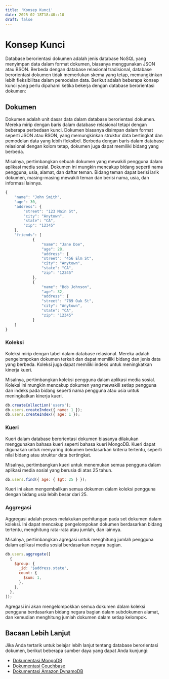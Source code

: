 ```yaml
---
title: 'Konsep Kunci'
date: 2025-02-18T18:40::10
draft: false
---
```


# Konsep Kunci

Database berorientasi dokumen adalah jenis database NoSQL yang menyimpan data dalam format dokumen, biasanya menggunakan JSON atau BSON. Berbeda dengan database relasional tradisional, database berorientasi dokumen tidak memerlukan skema yang tetap, memungkinkan lebih fleksibilitas dalam pemodelan data. Berikut adalah beberapa konsep kunci yang perlu dipahami ketika bekerja dengan database berorientasi dokumen:

## **Dokumen**

Dokumen adalah unit dasar data dalam database berorientasi dokumen. Mereka mirip dengan baris dalam database relasional tetapi dengan beberapa perbedaan kunci. Dokumen biasanya disimpan dalam format seperti JSON atau BSON, yang memungkinkan struktur data bertingkat dan pemodelan data yang lebih fleksibel. Berbeda dengan baris dalam database relasional dengan kolom tetap, dokumen juga dapat memiliki bidang yang berbeda.

Misalnya, pertimbangkan sebuah dokumen yang mewakili pengguna dalam aplikasi media sosial. Dokumen ini mungkin mencakup bidang seperti nama pengguna, usia, alamat, dan daftar teman. Bidang teman dapat berisi larik dokumen, masing-masing mewakili teman dan berisi nama, usia, dan informasi lainnya.

```jsx
{
	"name": "John Smith",
	"age": 30,
	"address": {
		"street": "123 Main St",
		"city": "Anytown",
		"state": "CA",
		"zip": "12345"
	},
	"friends": [
			{
				"name": "Jane Doe",
				"age": 28,
				"address": {
				"street": "456 Elm St",
				"city": "Anytown",
				"state": "CA",
				"zip": "12345"
			},
			{
				"name": "Bob Johnson",
				"age": 32,
				"address": {
				"street": "789 Oak St",
				"city": "Anytown",
				"state": "CA",
				"zip": "12345"
			}
	]
}
```

### **Koleksi**

Koleksi mirip dengan tabel dalam database relasional. Mereka adalah pengelompokan dokumen terkait dan dapat memiliki bidang dan jenis data yang berbeda. Koleksi juga dapat memiliki indeks untuk meningkatkan kinerja kueri.

Misalnya, pertimbangkan koleksi pengguna dalam aplikasi media sosial. Koleksi ini mungkin mencakup dokumen yang mewakili setiap pengguna dan indeks pada bidang seperti nama pengguna atau usia untuk meningkatkan kinerja kueri.

```jsx
db.createCollection('users');
db.users.createIndex({ name: 1 });
db.users.createIndex({ age: 1 });
```

### **Kueri**

Kueri dalam database berorientasi dokumen biasanya dilakukan menggunakan bahasa kueri seperti bahasa kueri MongoDB. Kueri dapat digunakan untuk menyaring dokumen berdasarkan kriteria tertentu, seperti nilai bidang atau struktur data bertingkat.

Misalnya, pertimbangkan kueri untuk menemukan semua pengguna dalam aplikasi media sosial yang berusia di atas 25 tahun.

```jsx
db.users.find({ age: { $gt: 25 } });
```

Kueri ini akan mengembalikan semua dokumen dalam koleksi pengguna dengan bidang usia lebih besar dari 25.

### **Aggregasi**

Aggregasi adalah proses melakukan perhitungan pada set dokumen dalam koleksi. Ini dapat mencakup pengelompokan dokumen berdasarkan bidang tertentu, menghitung rata-rata atau jumlah, dan lainnya.

Misalnya, pertimbangkan agregasi untuk menghitung jumlah pengguna dalam aplikasi media sosial berdasarkan negara bagian.

```jsx
db.users.aggregate([
  {
    $group: {
      _id: '$address.state',
      count: {
        $sum: 1,
      },
    },
  },
]);
```

Agregasi ini akan mengelompokkan semua dokumen dalam koleksi pengguna berdasarkan bidang negara bagian dalam subdokumen alamat, dan kemudian menghitung jumlah dokumen dalam setiap kelompok.

## **Bacaan Lebih Lanjut**

Jika Anda tertarik untuk belajar lebih lanjut tentang database berorientasi dokumen, berikut beberapa sumber daya yang dapat Anda kunjungi:

- [Dokumentasi MongoDB](https://docs.mongodb.com/)
- [Dokumentasi Couchbase](https://docs.couchbase.com/)
- [Dokumentasi Amazon DynamoDB](https://docs.aws.amazon.com/dynamodb/)

